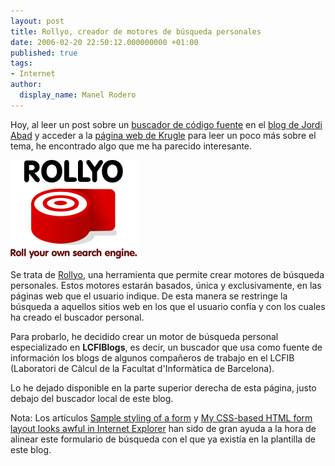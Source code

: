 ```yaml
---
layout: post
title: Rollyo, creador de motores de búsqueda personales
date: 2006-02-20 22:50:12.000000000 +01:00
published: true
tags:
- Internet
author:
  display_name: Manel Rodero
---
```


Hoy, al leer un post sobre un [buscador de código fuente][1] en el [blog de Jordi Abad][2] y acceder a la [página web de Krugle][3] para leer un poco más sobre el tema, he encontrado algo que me ha parecido interesante.

![Logo de Rollyo][4]

Se trata de [Rollyo][5], una herramienta que permite crear motores de búsqueda personales. Estos motores estarán basados, única y exclusivamente, en las páginas web que el usuario indique. De esta manera se restringe la búsqueda a aquellos sitios web en los que el usuario confía y con los cuales ha creado el buscador personal.

Para probarlo, he decidido crear un motor de búsqueda personal especializado en **LCFIBlogs**, es decir, un buscador que usa como fuente de información los blogs de algunos compañeros de trabajo en el LCFIB (Laboratori de Càlcul de la Facultat d'Informàtica de Barcelona).

Lo he dejado disponible en la parte superior derecha de esta página, justo debajo del buscador local de este blog.

Nota: Los artículos [Sample styling of a form][6] y [My CSS-based HTML form layout looks awful in Internet Explorer][7] han sido de gran ayuda a la hora de alinear este formulario de búsqueda con el que ya existía en la plantilla de este blog.

[1]: http://www.unblogmas.com/posts/krugle-buscador-de-codigo-fuente/
[2]: http://www.unblogmas.com/
[3]: http://www.krugle.net/
[4]: /assets/img/blog/2006-02-20_image_1.gif "Logo de Rollyo"
[5]: http://www.rollyo.com/
[6]: http://www.nysfirm.org/documents/html/wmg/css-4-1-05/form/index.html
[7]: http://www.askdavetaylor.com/my_cssbased_html_form_layout_looks_awful_in_internet_explorer.html
